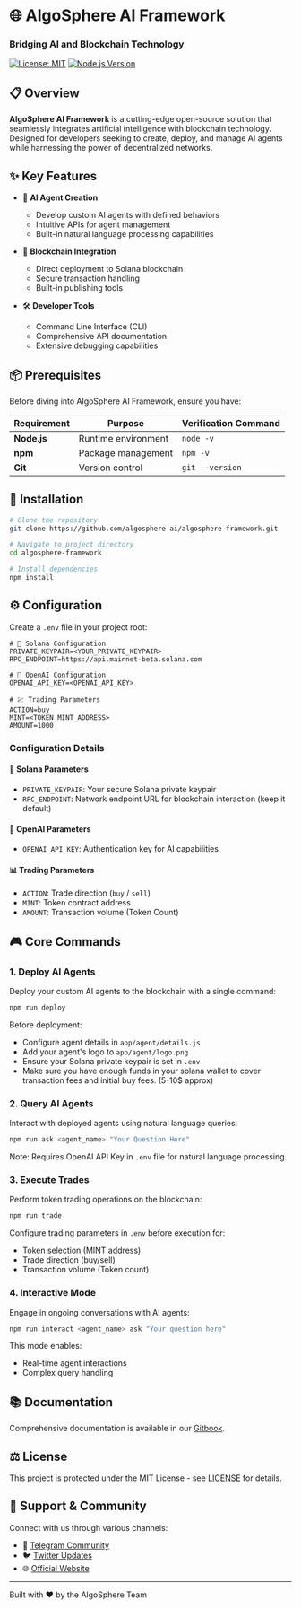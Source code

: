 # 🌐 AlgoSphere AI Framework

### Bridging AI and Blockchain Technology

[![License: MIT](https://img.shields.io/badge/License-MIT-yellow.svg)](https://opensource.org/licenses/MIT)
[![Node.js Version](https://img.shields.io/badge/node-%3E%3D%2018.0.0-brightgreen)](https://nodejs.org/)

## 📋 Overview

**AlgoSphere AI Framework** is a cutting-edge open-source solution that seamlessly integrates artificial intelligence with blockchain technology. Designed for developers seeking to create, deploy, and manage AI agents while harnessing the power of decentralized networks.

## ✨ Key Features

- 🤖 **AI Agent Creation**
  - Develop custom AI agents with defined behaviors
  - Intuitive APIs for agent management
  - Built-in natural language processing capabilities

- 🔗 **Blockchain Integration**
  - Direct deployment to Solana blockchain
  - Secure transaction handling
  - Built-in publishing tools

- 🛠️ **Developer Tools**
  - Command Line Interface (CLI)
  - Comprehensive API documentation
  - Extensive debugging capabilities

## 📦 Prerequisites

Before diving into AlgoSphere AI Framework, ensure you have:

| Requirement | Purpose | Verification Command |
|------------|----------|---------------------|
| **Node.js** | Runtime environment | `node -v` |
| **npm** | Package management | `npm -v` |
| **Git** | Version control | `git --version` |

## 🚀 Installation

```bash
# Clone the repository
git clone https://github.com/algosphere-ai/algosphere-framework.git

# Navigate to project directory
cd algosphere-framework

# Install dependencies
npm install
```

## ⚙️ Configuration

Create a `.env` file in your project root:

```env
# 🔐 Solana Configuration
PRIVATE_KEYPAIR=<YOUR_PRIVATE_KEYPAIR>
RPC_ENDPOINT=https://api.mainnet-beta.solana.com

# 🤖 OpenAI Configuration
OPENAI_API_KEY=<OPENAI_API_KEY>

# 💹 Trading Parameters
ACTION=buy
MINT=<TOKEN_MINT_ADDRESS>
AMOUNT=1000
```

### Configuration Details

#### 🔑 Solana Parameters
- `PRIVATE_KEYPAIR`: Your secure Solana private keypair
- `RPC_ENDPOINT`: Network endpoint URL for blockchain interaction (keep it default)

#### 🎯 OpenAI Parameters
- `OPENAI_API_KEY`: Authentication key for AI capabilities

#### 📊 Trading Parameters
- `ACTION`: Trade direction (`buy` / `sell`)
- `MINT`: Token contract address
- `AMOUNT`: Transaction volume (Token Count)

## 🎮 Core Commands

### 1. Deploy AI Agents
Deploy your custom AI agents to the blockchain with a single command:

```bash
npm run deploy
```

Before deployment:
- Configure agent details in `app/agent/details.js`
- Add your agent's logo to `app/agent/logo.png`
- Ensure your Solana private keypair is set in `.env`
- Make sure you have enough funds in your solana wallet to cover transaction fees and initial buy fees. (5-10$ approx)

### 2. Query AI Agents
Interact with deployed agents using natural language queries:

```bash
npm run ask <agent_name> "Your Question Here"
```

Note: Requires OpenAI API Key in `.env` file for natural language processing.

### 3. Execute Trades
Perform token trading operations on the blockchain:

```bash
npm run trade
```

Configure trading parameters in `.env` before execution for:
- Token selection (MINT address)
- Trade direction (buy/sell)
- Transaction volume (Token count)

### 4. Interactive Mode
Engage in ongoing conversations with AI agents:

```bash
npm run interact <agent_name> ask "Your question here"
```

This mode enables:
- Real-time agent interactions
- Complex query handling

## 📚 Documentation

Comprehensive documentation is available in our [Gitbook](https://algosphere.gitbook.io/algosphere-ai-framework).

## ⚖️ License

This project is protected under the MIT License - see [LICENSE](LICENSE) for details.

## 🌟 Support & Community

Connect with us through various channels:

- 💬 [Telegram Community](https://t.me/example)
- 🐦 [Twitter Updates](https://twitter.com/example)
- 🌐 [Official Website](https://algosphereai.xyz)

---

Built with ❤️ by the AlgoSphere Team